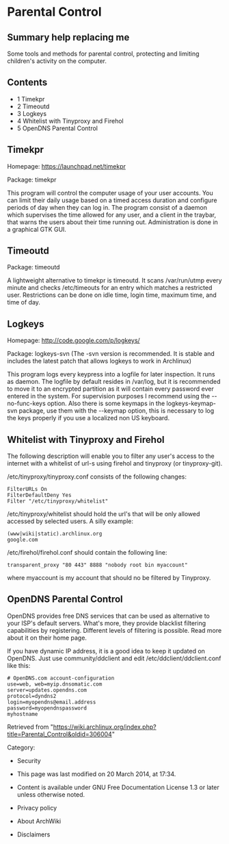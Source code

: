 Parental Control
================

  Summary help replacing me
  -----------------------------------------------------------------------------------------------------------
  Some tools and methods for parental control, protecting and limiting children's activity on the computer.

Contents
--------

-   1 Timekpr
-   2 Timeoutd
-   3 Logkeys
-   4 Whitelist with Tinyproxy and Firehol
-   5 OpenDNS Parental Control

Timekpr
-------

Homepage: https://launchpad.net/timekpr

Package: timekpr

This program will control the computer usage of your user accounts. You
can limit their daily usage based on a timed access duration and
configure periods of day when they can log in. The program consist of a
daemon which supervises the time allowed for any user, and a client in
the traybar, that warns the users about their time running out.
Administration is done in a graphical GTK GUI.

Timeoutd
--------

Package: timeoutd

A lightweight alternative to timekpr is timeoutd. It scans /var/run/utmp
every minute and checks /etc/timeouts for an entry which matches a
restricted user. Restrictions can be done on idle time, login time,
maximum time, and time of day.

Logkeys
-------

Homepage: http://code.google.com/p/logkeys/

Package: logkeys-svn (The -svn version is recommended. It is stable and
includes the latest patch that allows logkeys to work in Archlinux)

This program logs every keypress into a logfile for later inspection. It
runs as daemon. The logfile by default resides in /var/log, but it is
recommended to move it to an encrypted partition as it will contain
every password ever entered in the system. For supervision purposes I
recommend using the --no-func-keys option. Also there is some keymaps in
the logkeys-keymap-svn package, use them with the --keymap option, this
is necessary to log the keys properly if you use a localized non US
keyboard.

Whitelist with Tinyproxy and Firehol
------------------------------------

The following description will enable you to filter any user's access to
the internet with a whitelist of url-s using firehol and tinyproxy (or
tinyproxy-git).

/etc/tinyproxy/tinyproxy.conf consists of the following changes:

    FilterURLs On
    FilterDefaultDeny Yes
    Filter "/etc/tinyproxy/whitelist"

/etc/tinyproxy/whitelist should hold the url's that will be only allowed
accessed by selected users. A silly example:

    (www|wiki|static).archlinux.org
    google.com

/etc/firehol/firehol.conf should contain the following line:

    transparent_proxy "80 443" 8888 "nobody root bin myaccount"

where myaccount is my account that should no be filtered by Tinyproxy.

OpenDNS Parental Control
------------------------

OpenDNS provides free DNS services that can be used as alternative to
your ISP's default servers. What's more, they provide blacklist
filtering capabilities by registering. Different levels of filtering is
possible. Read more about it on their home page.

If you have dynamic IP address, it is a good idea to keep it updated on
OpenDNS. Just use community/ddclient and edit
/etc/ddclient/ddclient.conf like this:

    # OpenDNS.com account-configuration
    use=web, web=myip.dnsomatic.com
    server=updates.opendns.com
    protocol=dyndns2
    login=myopendns@email.address
    password=myopendnspassword
    myhostname

Retrieved from
"https://wiki.archlinux.org/index.php?title=Parental_Control&oldid=306004"

Category:

-   Security

-   This page was last modified on 20 March 2014, at 17:34.
-   Content is available under GNU Free Documentation License 1.3 or
    later unless otherwise noted.
-   Privacy policy
-   About ArchWiki
-   Disclaimers
